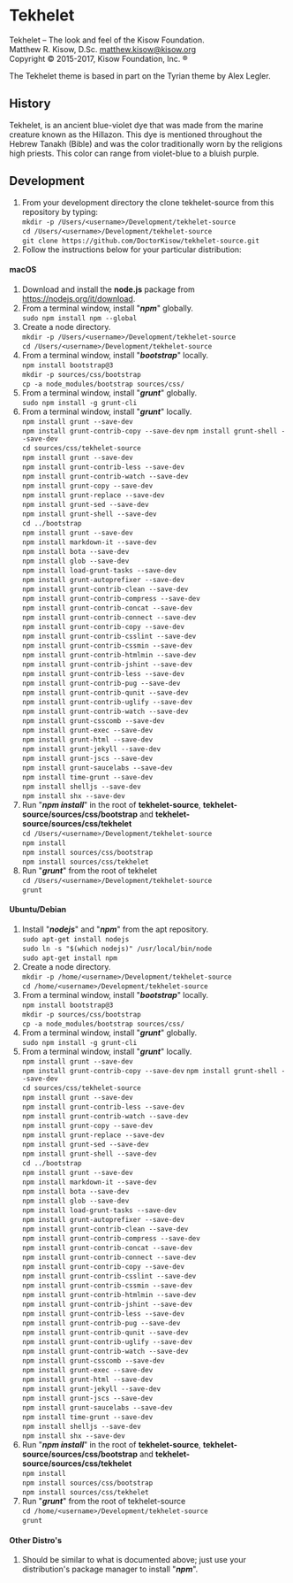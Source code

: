 # Tekhelet

Tekhelet – The look and feel of the Kisow Foundation.  
Matthew R. Kisow, D.Sc. <matthew.kisow@kisow.org>  
Copyright &copy; 2015-2017, Kisow Foundation, Inc. &reg; 

The Tekhelet theme is based in part on the Tyrian theme by Alex Legler.

## History
Tekhelet, is an ancient blue-violet dye that was made from the marine creature known as the Hillazon.  This dye is mentioned throughout the Hebrew Tanakh (Bible) and was the color traditionally worn by the religions high priests.  This color can range from violet-blue to  a bluish purple.

## Development
1. From your development directory the clone tekhelet-source from this repository by typing:  
        `mkdir -p /Users/<username>/Development/tekhelet-source`  
        `cd /Users/<username>/Development/tekhelet-source`  
        `git clone https://github.com/DoctorKisow/tekhelet-source.git`
2. Follow the instructions below for your particular distribution:

#### macOS
1. Download and install the **node.js** package from https://nodejs.org/it/download.  
2. From a terminal window, install "_**npm**_" globally.  
        `sudo npm install npm --global`
3. Create a node directory.  
        `mkdir -p /Users/<username>/Development/tekhelet-source`  
        `cd /Users/<username>/Development/tekhelet-source`  
4. From a terminal window, install "_**bootstrap**_" locally.  
        `npm install bootstrap@3`  
        `mkdir -p sources/css/bootstrap`  
        `cp -a node_modules/bootstrap sources/css/`  
5. From a terminal window, install "_**grunt**_" globally.  
        `sudo npm install -g grunt-cli`  
6. From a terminal window, install "_**grunt**_" locally.  
        `npm install grunt --save-dev`  
        `npm install grunt-contrib-copy --save-dev`
        `npm install grunt-shell --save-dev`  
        `cd sources/css/tekhelet-source`  
        `npm install grunt --save-dev`  
        `npm install grunt-contrib-less --save-dev`  
        `npm install grunt-contrib-watch --save-dev`  
        `npm install grunt-copy --save-dev`  
        `npm install grunt-replace --save-dev`  
        `npm install grunt-sed --save-dev`  
        `npm install grunt-shell --save-dev`  
        `cd ../bootstrap`  
        `npm install grunt --save-dev`  
        `npm install markdown-it --save-dev`  
        `npm install bota --save-dev`  
        `npm install glob --save-dev`  
        `npm install load-grunt-tasks --save-dev`  
        `npm install grunt-autoprefixer --save-dev`  
        `npm install grunt-contrib-clean --save-dev`  
        `npm install grunt-contrib-compress --save-dev`  
        `npm install grunt-contrib-concat --save-dev`  
        `npm install grunt-contrib-connect --save-dev`  
        `npm install grunt-contrib-copy --save-dev`  
        `npm install grunt-contrib-csslint --save-dev`  
        `npm install grunt-contrib-cssmin --save-dev`  
        `npm install grunt-contrib-htmlmin --save-dev`  
        `npm install grunt-contrib-jshint --save-dev`  
        `npm install grunt-contrib-less --save-dev`  
        `npm install grunt-contrib-pug --save-dev`  
        `npm install grunt-contrib-qunit --save-dev`  
        `npm install grunt-contrib-uglify --save-dev`  
        `npm install grunt-contrib-watch --save-dev`  
        `npm install grunt-csscomb --save-dev`  
        `npm install grunt-exec --save-dev`  
        `npm install grunt-html --save-dev`  
        `npm install grunt-jekyll --save-dev`  
        `npm install grunt-jscs --save-dev`  
        `npm install grunt-saucelabs --save-dev`  
        `npm install time-grunt --save-dev`  
        `npm install shelljs --save-dev`  
        `npm install shx --save-dev`  
7. Run "_**npm install**_" in the root of **tekhelet-source**, **tekhelet-source/sources/css/bootstrap** and **tekhelet-source/sources/css/tekhelet**  
        `cd /Users/<username>/Development/tekhelet-source`  
        `npm install`  
        `npm install sources/css/bootstrap`  
        `npm install sources/css/tekhelet`  
8. Run "_**grunt**_" from the root of tekhelet  
        `cd /Users/<username>/Development/tekhelet-source`  
        `grunt`  

#### Ubuntu/Debian
1. Install "_**nodejs**_" and "_**npm**_" from the apt repository.  
        `sudo apt-get install nodejs`  
        `sudo ln -s "$(which nodejs)" /usr/local/bin/node`  
        `sudo apt-get install npm`  
2. Create a node directory.  
        `mkdir -p /home/<username>/Development/tekhelet-source`  
        `cd /home/<username>/Development/tekhelet-source`  
3. From a terminal window, install "_**bootstrap**_" locally.  
        `npm install bootstrap@3`  
        `mkdir -p sources/css/bootstrap`  
        `cp -a node_modules/bootstrap sources/css/`  
4. From a terminal window, install "_**grunt**_" globally.  
        `sudo npm install -g grunt-cli`  
5. From a terminal window, install "_**grunt**_" locally.  
        `npm install grunt --save-dev`  
        `npm install grunt-contrib-copy --save-dev`
        `npm install grunt-shell --save-dev`  
        `cd sources/css/tekhelet-source`  
        `npm install grunt --save-dev`  
        `npm install grunt-contrib-less --save-dev`  
        `npm install grunt-contrib-watch --save-dev`  
        `npm install grunt-copy --save-dev`  
        `npm install grunt-replace --save-dev`  
        `npm install grunt-sed --save-dev`  
        `npm install grunt-shell --save-dev`  
        `cd ../bootstrap`  
        `npm install grunt --save-dev`  
        `npm install markdown-it --save-dev`  
        `npm install bota --save-dev`  
        `npm install glob --save-dev`  
        `npm install load-grunt-tasks --save-dev`  
        `npm install grunt-autoprefixer --save-dev`  
        `npm install grunt-contrib-clean --save-dev`  
        `npm install grunt-contrib-compress --save-dev`  
        `npm install grunt-contrib-concat --save-dev`  
        `npm install grunt-contrib-connect --save-dev`  
        `npm install grunt-contrib-copy --save-dev`  
        `npm install grunt-contrib-csslint --save-dev`  
        `npm install grunt-contrib-cssmin --save-dev`  
        `npm install grunt-contrib-htmlmin --save-dev`  
        `npm install grunt-contrib-jshint --save-dev`  
        `npm install grunt-contrib-less --save-dev`  
        `npm install grunt-contrib-pug --save-dev`  
        `npm install grunt-contrib-qunit --save-dev`  
        `npm install grunt-contrib-uglify --save-dev`  
        `npm install grunt-contrib-watch --save-dev`  
        `npm install grunt-csscomb --save-dev`  
        `npm install grunt-exec --save-dev`  
        `npm install grunt-html --save-dev`  
        `npm install grunt-jekyll --save-dev`  
        `npm install grunt-jscs --save-dev`  
        `npm install grunt-saucelabs --save-dev`  
        `npm install time-grunt --save-dev`  
        `npm install shelljs --save-dev`  
        `npm install shx --save-dev`  
6. Run "_**npm install**_" in the root of **tekhelet-source**, **tekhelet-source/sources/css/bootstrap** and **tekhelet-source/sources/css/tekhelet**  
        `npm install`  
        `npm install sources/css/bootstrap`  
        `npm install sources/css/tekhelet`  
7. Run "_**grunt**_" from the root of tekhelet-source  
        `cd /home/<username>/Development/tekhelet-source`  
        `grunt`  

#### Other Distro's
1. Should be similar to what is documented above; just use your distribution's package manager to install "_**npm**_".  
